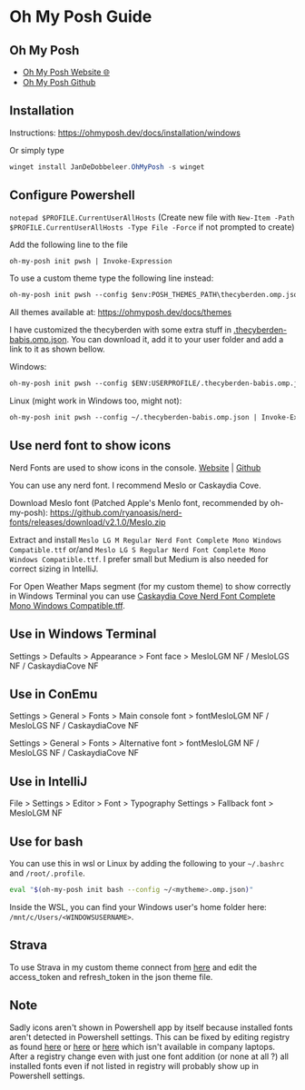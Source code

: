# Oh My Posh Guide

## Oh My Posh

- [Oh My Posh Website :globe_with_meridians:](https://ohmyposh.dev/)
- [Oh My Posh Github](https://github.com/jandedobbeleer/oh-my-posh)

## Installation

Instructions: <https://ohmyposh.dev/docs/installation/windows>

Or simply type

```powershell
winget install JanDeDobbeleer.OhMyPosh -s winget
```

## Configure Powershell

`notepad $PROFILE.CurrentUserAllHosts` (Create new file with `New-Item -Path $PROFILE.CurrentUserAllHosts -Type File -Force` if not prompted to create)

Add the following line to the file

```txt
oh-my-posh init pwsh | Invoke-Expression
```

To use a custom theme type the following line instead:

```txt
oh-my-posh init pwsh --config $env:POSH_THEMES_PATH\thecyberden.omp.json | Invoke-Expression
```

All themes available at: <https://ohmyposh.dev/docs/themes>

I have customized the thecyberden with some extra stuff in [.thecyberden-babis.omp.json](./.thecyberden-babis.omp.json). You can download it, add it to your user folder and add a link to it as shown bellow.

Windows:

```txt
oh-my-posh init pwsh --config $ENV:USERPROFILE/.thecyberden-babis.omp.json | Invoke-Expression
```

Linux (might work in Windows too, might not):

```txt
oh-my-posh init pwsh --config ~/.thecyberden-babis.omp.json | Invoke-Expression
```

## Use nerd font to show icons

Nerd Fonts are used to show icons in the console. [Website](https://www.nerdfonts.com/) | [Github](https://github.com/ryanoasis/nerd-fonts)

You can use any nerd font. I recommend Meslo or Caskaydia Cove.

Download Meslo font (Patched Apple's Menlo font, recommended by oh-my-posh): <https://github.com/ryanoasis/nerd-fonts/releases/download/v2.1.0/Meslo.zip>

Extract and install `Meslo LG M Regular Nerd Font Complete Mono Windows Compatible.ttf` or/and `Meslo LG S Regular Nerd Font Complete Mono Windows Compatible.ttf`. I prefer small but Medium is also needed for correct sizing in IntelliJ.

For Open Weather Maps segment (for my custom theme) to show correctly in Windows Terminal you can use [Caskaydia Cove Nerd Font Complete Mono Windows Compatible.tff](https://github.com/ryanoasis/nerd-fonts/releases/download/v2.1.0/CascadiaCode.zip).

## Use in Windows Terminal

Settings > Defaults > Appearance > Font face > MesloLGM NF / MesloLGS NF / CaskaydiaCove NF

<!-- ![terminal](https://user-images.githubusercontent.com/63171080/182594596-00ee51d9-6668-4b56-aa29-348553a93a67.png) -->

## Use in ConEmu

Settings > General > Fonts > Main console font > fontMesloLGM NF / MesloLGS NF / CaskaydiaCove NF

Settings > General > Fonts > Alternative font > fontMesloLGM NF / MesloLGS NF / CaskaydiaCove NF

## Use in IntelliJ

File > Settings > Editor > Font > Typography Settings > Fallback font > MesloLGM NF

## Use for bash

You can use this in wsl or Linux by adding the following to your `~/.bashrc` and `/root/.profile`.

```bash
eval "$(oh-my-posh init bash --config ~/<mytheme>.omp.json)"
```

Inside the WSL, you can find your Windows user's home folder here: `/mnt/c/Users/<WINDOWSUSERNAME>`.

## Strava

To use Strava in my custom theme connect from [here](https://ohmyposh.dev/docs/segments/strava) and edit the access_token and refresh_token in the json theme file.

## Note

Sadly icons aren't shown in Powershell app by itself because installed fonts aren't detected in Powershell settings. This can be fixed by editing registry as found [here](https://github.com/andreberg/Meslo-Font/wiki/Using-Meslo-LG-with-the-Windows-Console) or [here](https://www.softwareok.com/?seite=faq-PowerShell&faq=3) or [here](https://superuser.com/questions/502340/how-can-i-install-a-new-font-in-powershell-console) which isn't available in company laptops. After a registry change even with just one font addition (or none at all ?) all installed fonts even if not listed in registry will probably show up in Powershell settings.
<!-- However registry can be changed by creating a .reg file, converting it to .exe and running as Thycotic. -->
